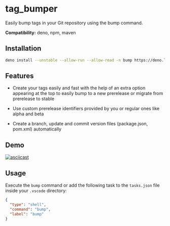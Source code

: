 # tag_bumper

Easily bump tags in your Git repository using the bump command.

**Compatibility:** deno, npm, maven

## Installation

```bash
deno install --unstable --allow-run --allow-read -n bump https://deno.land/x/tag_bumper/main.ts
```

## Features

- Create your tags easily and fast with the help of an extra option appearing at
  the top to easily bump to a new prerelease or migrate from prerelease to
  stable

- Use custom prerelease identifiers provided by you or regular ones like alpha
  and beta

- Create a branch, update and commit version files (package.json, pom.xml)
  automatically

## Demo

[![asciicast](https://asciinema.org/a/RSvQok69w18d8eVv9ZFMbSVX7.svg)](https://asciinema.org/a/RSvQok69w18d8eVv9ZFMbSVX7)

## Usage

Execute the `bump` command or add the following task to the `tasks.json` file
inside your `.vscode` directory:

```json
{
  "type": "shell",
  "command": "bump",
  "label": "bump"
}
```
